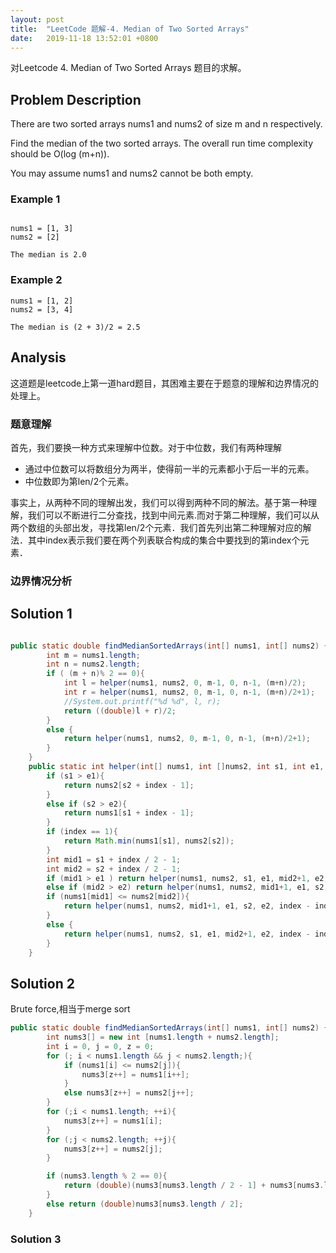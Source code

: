 ```yaml
---
layout: post
title:  "LeetCode 题解-4. Median of Two Sorted Arrays"
date:   2019-11-18 13:52:01 +0800
---
```


对Leetcode 4. Median of Two Sorted Arrays 题目的求解。

## Problem Description

There are two sorted arrays nums1 and nums2 of size m and n respectively.

Find the median of the two sorted arrays. The overall run time complexity should be O(log (m+n)).

You may assume nums1 and nums2 cannot be both empty.


### Example 1

```

nums1 = [1, 3]
nums2 = [2]

The median is 2.0
```

### Example 2

```
nums1 = [1, 2]
nums2 = [3, 4]

The median is (2 + 3)/2 = 2.5
```

## Analysis

这道题是leetcode上第一道hard题目，其困难主要在于题意的理解和边界情况的处理上。

### 题意理解

首先，我们要换一种方式来理解中位数。对于中位数，我们有两种理解

- 通过中位数可以将数组分为两半，使得前一半的元素都小于后一半的元素。
- 中位数即为第len/2个元素。

事实上，从两种不同的理解出发，我们可以得到两种不同的解法。基于第一种理解，我们可以不断进行二分查找，找到中间元素.而对于第二种理解，我们可以从两个数组的头部出发，寻找第len/2个元素．我们首先列出第二种理解对应的解法．其中index表示我们要在两个列表联合构成的集合中要找到的第index个元素．

### 边界情况分析

## Solution 1

```java

public static double findMedianSortedArrays(int[] nums1, int[] nums2) {
        int m = nums1.length;
        int n = nums2.length;
        if ( (m + n)% 2 == 0){
            int l = helper(nums1, nums2, 0, m-1, 0, n-1, (m+n)/2);
            int r = helper(nums1, nums2, 0, m-1, 0, n-1, (m+n)/2+1);
            //System.out.printf("%d %d", l, r);
            return ((double)l + r)/2;
        }
        else {
            return helper(nums1, nums2, 0, m-1, 0, n-1, (m+n)/2+1);
        }
    }
    public static int helper(int[] nums1, int []nums2, int s1, int e1, int s2, int e2, int index){
        if (s1 > e1){
            return nums2[s2 + index - 1];
        }
        else if (s2 > e2){
            return nums1[s1 + index - 1];
        }
        if (index == 1){
            return Math.min(nums1[s1], nums2[s2]);
        }
        int mid1 = s1 + index / 2 - 1;
        int mid2 = s2 + index / 2 - 1;
        if (mid1 > e1 ) return helper(nums1, nums2, s1, e1, mid2+1, e2, index - index/2);
        else if (mid2 > e2) return helper(nums1, nums2, mid1+1, e1, s2, e2, index - index/2);
        if (nums1[mid1] <= nums2[mid2]){
            return helper(nums1, nums2, mid1+1, e1, s2, e2, index - index/2);
        }
        else {
            return helper(nums1, nums2, s1, e1, mid2+1, e2, index - index/2);
        }
    }

```

## Solution 2
Brute force,相当于merge sort
```java
public static double findMedianSortedArrays(int[] nums1, int[] nums2) {
        int nums3[] = new int [nums1.length + nums2.length];
        int i = 0, j = 0, z = 0;
        for (; i < nums1.length && j < nums2.length;){
            if (nums1[i] <= nums2[j]){
                nums3[z++] = nums1[i++];
            }
            else nums3[z++] = nums2[j++];
        }
        for (;i < nums1.length; ++i){
            nums3[z++] = nums1[i];
        }
        for (;j < nums2.length; ++j){
            nums3[z++] = nums2[j];
        }

        if (nums3.length % 2 == 0){
            return (double)(nums3[nums3.length / 2 - 1] + nums3[nums3.length / 2]) / 2;
        }
        else return (double)nums3[nums3.length / 2];
    }
```

### Solution 3